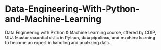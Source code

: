 # Data-Engineering-With-Python-and-Machine-Learning
Data Engineering with Python &amp; Machine Learning course, offered by CDIP, UIU. Master essential skills in Python, data pipelines, and machine learning to become an expert in handling and analyzing data.
